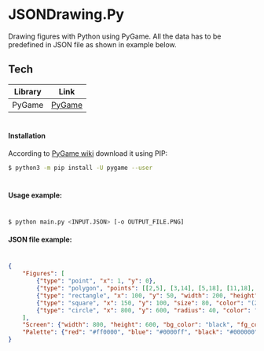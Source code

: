 # JSONDrawing.Py
Drawing figures with Python using PyGame. All the data has to be predefined in JSON file as shown in example below.
## Tech
| Library | Link |
| ------ | ------ |
| PyGame | [PyGame] |

#
#### Installation

According to [PyGame wiki] download it using PIP:
```sh
$ python3 -m pip install -U pygame --user
```
#
#### Usage example:
#
```sh
$ python main.py <INPUT.JSON> [-o OUTPUT_FILE.PNG]
```

#### JSON file example:
#
```json
{
    "Figures": [
        {"type": "point", "x": 1, "y": 0},
        {"type": "polygon", "points": [[2,5], [3,14], [5,18], [11,18], [3,39]], "color": "blue"},
        {"type": "rectangle", "x": 100, "y": 50, "width": 200, "height": 50},
        {"type": "square", "x": 150, "y": 100, "size": 80, "color": "(255,255,255)"},
        {"type": "circle", "x": 800, "y": 600, "radius": 40, "color": "#abcdef"}
    ],
    "Screen": {"width": 800, "height": 600, "bg_color": "black", "fg_color": "red"},
    "Palette": {"red": "#ff0000", "blue": "#0000ff", "black": "#000000"}
}
```
#


   [PyGame wiki]: <https://www.pygame.org/wiki/GettingStarted>
   [PyGame]: <https://www.pygame.org/>
   